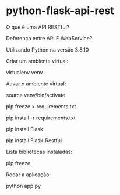 # python-flask-api-rest

O que é uma API RESTful?

Deferença entre API E WebService?

Utilizando Python na versão 3.8.10

Criar um ambiente virtual:

virtualenv venv

Ativar o ambiente virtual:

source venv/bin/activate

pip freeze > requirements.txt

pip install -r requirements.txt

pip install Flask

pip install Flask-Restful

Lista bibliotecas instaladas:

pip freeze

Rodar a aplicação:

python app.py
